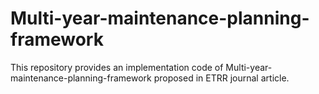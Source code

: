 # Multi-year-maintenance-planning-framework
This repository provides an implementation code of Multi-year-maintenance-planning-framework proposed in ETRR journal article. 
